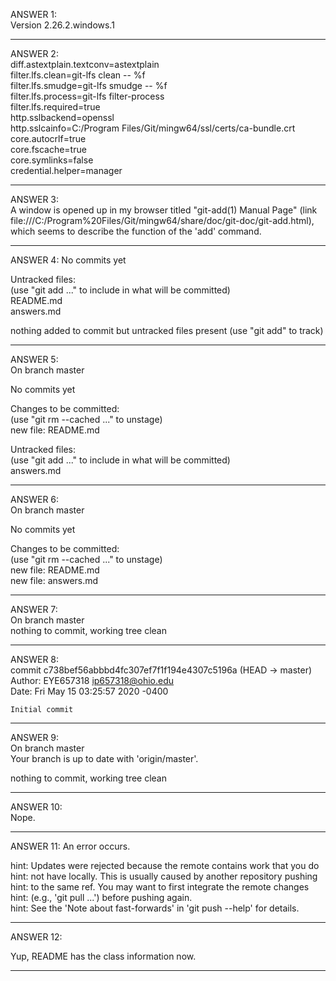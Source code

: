 ANSWER 1:  
Version 2.26.2.windows.1  

-----------------------------------------------------------

ANSWER 2:   
diff.astextplain.textconv=astextplain      
filter.lfs.clean=git-lfs clean -- %f       
filter.lfs.smudge=git-lfs smudge -- %f     
filter.lfs.process=git-lfs filter-process  
filter.lfs.required=true  
http.sslbackend=openssl  
http.sslcainfo=C:/Program Files/Git/mingw64/ssl/certs/ca-bundle.crt  
core.autocrlf=true  
core.fscache=true  
core.symlinks=false  
credential.helper=manager  

-----------------------------------------------------------

ANSWER 3:   
A window is opened up in my browser titled "git-add(1) Manual Page"   (link file:///C:/Program%20Files/Git/mingw64/share/doc/git-doc/git-add.html), which seems to describe the function of the 'add' command.  

----------------------------------------------------------------

ANSWER 4: No commits yet  

Untracked files:  
  (use "git add <file>..." to include in what will be committed)  
        README.md  
        answers.md  

nothing added to commit but untracked files present (use "git add" to track)  

--------------------------------------------------------------------

ANSWER 5:   
On branch master  
 
No commits yet  

Changes to be committed:  
  (use "git rm --cached <file>..." to unstage)  
        new file:   README.md  

Untracked files:  
  (use "git add <file>..." to include in what will be committed)  
        answers.md  

---------------------------------------------------------------

ANSWER 6:   
On branch master  

No commits yet  

Changes to be committed:  
  (use "git rm --cached <file>..." to unstage)  
        new file:   README.md  
        new file:   answers.md  

-------------------------------------------------------------------------

 ANSWER 7:   
 On branch master  
nothing to commit, working tree clean  

------------------------------------------------------------------------------

ANSWER 8:   
commit c738bef56abbbd4fc307ef7f1f194e4307c5196a (HEAD -> master)  
Author: EYE657318 <ip657318@ohio.edu>  
Date:   Fri May 15 03:25:57 2020 -0400  

    Initial commit  

----------------------------------------------------------------------------------

ANSWER 9:   
On branch master  
Your branch is up to date with 'origin/master'.  

nothing to commit, working tree clean  

------------------------------------------------------------------------

ANSWER 10:   
Nope.  

------------------------------------------------------------------------

ANSWER 11: An error occurs.  

hint: Updates were rejected because the remote contains work that you do  
hint: not have locally. This is usually caused by another repository pushing  
hint: to the same ref. You may want to first integrate the remote changes  
hint: (e.g., 'git pull ...') before pushing again.  
hint: See the 'Note about fast-forwards' in 'git push --help' for details.  

---------------------------------------------------------------------------------

ANSWER 12: 

Yup, README has the class information now.

----------------------------------------------------------